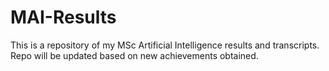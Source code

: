 # MAI-Results
This is a repository of my MSc Artificial Intelligence results and transcripts. Repo will be updated based on new achievements obtained.
